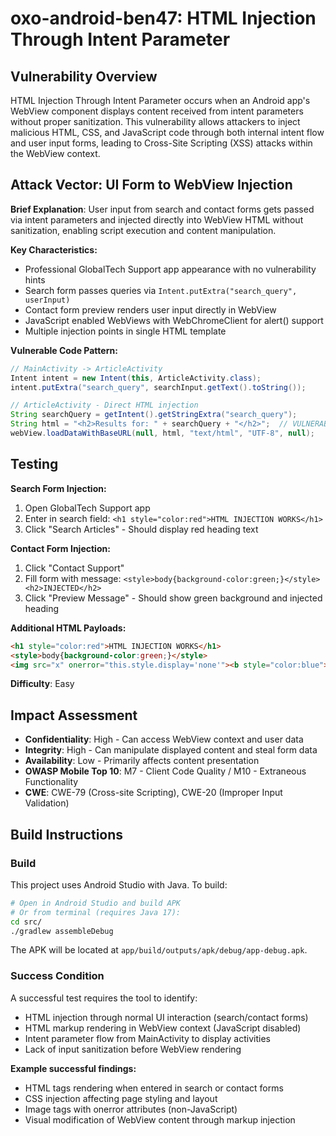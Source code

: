 # oxo-android-ben47: HTML Injection Through Intent Parameter

## Vulnerability Overview

HTML Injection Through Intent Parameter occurs when an Android app's WebView component displays content received from intent parameters without proper sanitization. This vulnerability allows attackers to inject malicious HTML, CSS, and JavaScript code through both internal intent flow and user input forms, leading to Cross-Site Scripting (XSS) attacks within the WebView context.

## Attack Vector: UI Form to WebView Injection

**Brief Explanation**: User input from search and contact forms gets passed via intent parameters and injected directly into WebView HTML without sanitization, enabling script execution and content manipulation.

**Key Characteristics:**
- Professional GlobalTech Support app appearance with no vulnerability hints
- Search form passes queries via `Intent.putExtra("search_query", userInput)`
- Contact form preview renders user input directly in WebView
- JavaScript enabled WebViews with WebChromeClient for alert() support
- Multiple injection points in single HTML template

**Vulnerable Code Pattern:**
```java
// MainActivity -> ArticleActivity
Intent intent = new Intent(this, ArticleActivity.class);
intent.putExtra("search_query", searchInput.getText().toString());

// ArticleActivity - Direct HTML injection
String searchQuery = getIntent().getStringExtra("search_query");
String html = "<h2>Results for: " + searchQuery + "</h2>";  // VULNERABLE!
webView.loadDataWithBaseURL(null, html, "text/html", "UTF-8", null);
```

## Testing

**Search Form Injection:**
1. Open GlobalTech Support app
2. Enter in search field: `<h1 style="color:red">HTML INJECTION WORKS</h1>`
3. Click "Search Articles" - Should display red heading text

**Contact Form Injection:**
1. Click "Contact Support"
2. Fill form with message: `<style>body{background-color:green;}</style><h2>INJECTED</h2>`
3. Click "Preview Message" - Should show green background and injected heading

**Additional HTML Payloads:**
```html
<h1 style="color:red">HTML INJECTION WORKS</h1>
<style>body{background-color:green;}</style>
<img src="x" onerror="this.style.display='none'"><b style="color:blue">MARKUP INJECTION</b>
```

**Difficulty**: Easy

## Impact Assessment

- **Confidentiality**: High - Can access WebView context and user data
- **Integrity**: High - Can manipulate displayed content and steal form data
- **Availability**: Low - Primarily affects content presentation
- **OWASP Mobile Top 10**: M7 - Client Code Quality / M10 - Extraneous Functionality
- **CWE**: CWE-79 (Cross-site Scripting), CWE-20 (Improper Input Validation)

## Build Instructions

### Build
This project uses Android Studio with Java. To build:
```bash
# Open in Android Studio and build APK
# Or from terminal (requires Java 17):
cd src/
./gradlew assembleDebug
```
The APK will be located at `app/build/outputs/apk/debug/app-debug.apk`.

### Success Condition

A successful test requires the tool to identify:
- HTML injection through normal UI interaction (search/contact forms)
- HTML markup rendering in WebView context (JavaScript disabled)
- Intent parameter flow from MainActivity to display activities  
- Lack of input sanitization before WebView rendering

**Example successful findings:**
- HTML tags rendering when entered in search or contact forms
- CSS injection affecting page styling and layout
- Image tags with onerror attributes (non-JavaScript)
- Visual modification of WebView content through markup injection